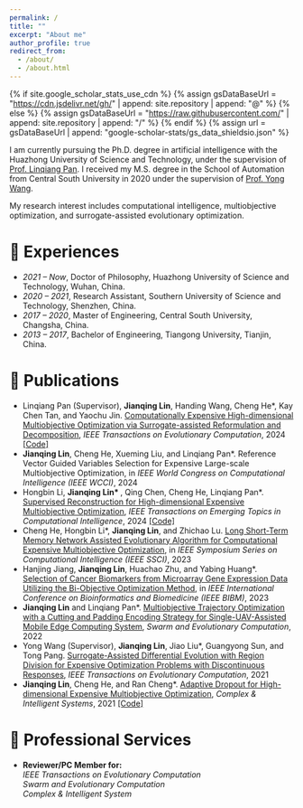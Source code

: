 ```yaml
---
permalink: /
title: ""
excerpt: "About me"
author_profile: true
redirect_from: 
  - /about/
  - /about.html
---
```


{% if site.google_scholar_stats_use_cdn %}
{% assign gsDataBaseUrl = "https://cdn.jsdelivr.net/gh/" | append: site.repository | append: "@" %}
{% else %}
{% assign gsDataBaseUrl = "https://raw.githubusercontent.com/" | append: site.repository | append: "/" %}
{% endif %}
{% assign url = gsDataBaseUrl | append: "google-scholar-stats/gs_data_shieldsio.json" %}

<span class='anchor' id='about-me'></span>

I am currently pursuing the Ph.D. degree in artificial intelligence with the Huazhong University of Science and Technology, under the supervision of [Prof. Linqiang Pan](http://faculty.hust.edu.cn/panlinqiang/zh_CN/index.htm). I received my M.S. degree in the School of Automation from Central South University in 2020 under the supervision of [Prof. Yong Wang](https://faculty.csu.edu.cn/wangyong/zh_CN/index.htm).

My research interest includes computational intelligence, multiobjective optimization, and surrogate-assisted evolutionary optimization. 
<!-- I have published more than 100 papers at the top international AI conferences with total <a href='https://scholar.google.com/citations?user=DhtAFkwAAAAJ'>google scholar citations <strong><span id='total_cit'>260000+</span></strong></a> (You can also use google scholar badge <a href='https://scholar.google.com/citations?user=DhtAFkwAAAAJ'><img src="https://img.shields.io/endpoint?url={{ url | url_encode }}&logo=Google%20Scholar&labelColor=f6f6f6&color=9cf&style=flat&label=citations"></a>). -->

# 📖 Experiences
- *2021 – Now*, Doctor of Philosophy, Huazhong University of Science and Technology, Wuhan, China.
- *2020 – 2021*, Research Assistant, Southern University of Science and Technology, Shenzhen, China.
- *2017 – 2020*, Master of Engineering, Central South University, Changsha, China.
- *2013 – 2017*, Bachelor of Engineering, Tiangong University, Tianjin, China.

<!-- # 🔥 News -->
<!-- - *2022.02*: &nbsp;🎉🎉 Lorem ipsum dolor sit amet, consectetur adipiscing elit. Vivamus ornare aliquet ipsum, ac tempus justo dapibus sit amet.  -->
<!-- - *2022.02*: &nbsp;🎉🎉 Lorem ipsum dolor sit amet, consectetur adipiscing elit. Vivamus ornare aliquet ipsum, ac tempus justo dapibus sit amet.  -->

# 📝 Publications 

<!--- <b>Jianqing Lin</b>, Cheng He, Hanjing Jiang, and Linqiang Pan. Surrogate-assisted Multiobjective Genes Selection Method for Cell Classification from Single-cell RNA Sequencing Data, _IEEE Transactions on Evolutionary Computation_, under review --> 
<!--- <b>Jianqing Lin</b>, Cheng He, Ye Tian, and Linqiang Pan. Variable Reconstruction for Evolutionary Large-scale Expensive Multiobjective Optimization, _IEEE/CAA Journal of Automatica Sinica_, under review  <br>  -->
- Linqiang Pan (Supervisor), <b>Jianqing Lin</b>, Handing Wang, Cheng He*, Kay Chen Tan, and Yaochu Jin. [Computationally Expensive High-dimensional Multiobjective Optimization via Surrogate-assisted Reformulation and Decomposition](https://ieeexplore.ieee.org/document/10477568), _IEEE Transactions on Evolutionary Computation_, 2024
 [[Code]](https://github.com/jqlincn/TP-SAEA)
- **Jianqing Lin**, Cheng He, Xueming Liu, and Linqiang Pan*. Reference Vector Guided Variables Selection for Expensive Large-scale Multiobjective Optimization, in _IEEE World Congress on Computational Intelligence (IEEE WCCI)_, 2024
- Hongbin Li, <b>Jianqing Lin* </b>, Qing Chen, Cheng He, Linqiang Pan*. [Supervised Reconstruction for High-dimensional Expensive Multiobjective Optimization](https://ieeexplore.ieee.org/abstract/document/10428945), _IEEE Transactions on Emerging Topics in Computational Intelligence_, 2024
[[Code]](https://github.com/jqlincn/SR-SAEA)
- Cheng He, Hongbin Li*, <b>Jianqing Lin</b>, and Zhichao Lu. [Long Short-Term Memory Network Assisted Evolutionary Algorithm for Computational Expensive Multiobjective Optimization](https://ieeexplore.ieee.org/abstract/document/10371889), in _IEEE Symposium Series on Computational Intelligence (IEEE SSCI)_, 2023
- Hanjing Jiang, **Jianqing Lin**, Huachao Zhu, and Yabing Huang*. [Selection of Cancer Biomarkers from Microarray Gene Expression Data Utilizing the Bi-Objective Optimization Method](https://ieeexplore.ieee.org/abstract/document/10385464), in _IEEE International Conference on Bioinformatics and Biomedicine (IEEE BIBM)_, 2023
- <b>Jianqing Lin</b> and Linqiang Pan*. [Multiobjective Trajectory Optimization with a Cutting and Padding Encoding Strategy for Single-UAV-Assisted Mobile Edge Computing System](https://www.sciencedirect.com/science/article/pii/S2210650222001316), _Swarm and Evolutionary Computation_, 2022
- Yong Wang (Supervisor), <b>Jianqing Lin</b>, Jiao Liu*, Guangyong Sun, and Tong Pang. [Surrogate-Assisted Differential Evolution with Region Division for Expensive Optimization Problems with Discontinuous Responses](https://ieeexplore.ieee.org/abstract/document/9559391), _IEEE Transactions on Evolutionary Computation_, 2021  <br>
- <b>Jianqing Lin</b>, Cheng He, and Ran Cheng*. [Adaptive Dropout for High-dimensional Expensive Multiobjective Optimization](https://link.springer.com/article/10.1007/s40747-021-00362-5), _Complex & Intelligent Systems_, 2021
  [[Code]](https://github.com/jqlincn/ADSAPSO)


<!-- <div class='paper-box'><div class='paper-box-image'><div><div class="badge">CVPR 2016</div><img src='images/500x300.png' alt="sym" width="100%"></div></div> -->
<!-- <div class='paper-box-text' markdown="1"> -->

<!-- [Deep Residual Learning for Image Recognition](https://openaccess.thecvf.com/content_cvpr_2016/papers/He_Deep_Residual_Learning_CVPR_2016_paper.pdf) -->

<!-- **Kaiming He**, Xiangyu Zhang, Shaoqing Ren, Jian Sun -->

<!-- [**Project**](https://scholar.google.com/citations?view_op=view_citation&hl=zh-CN&user=DhtAFkwAAAAJ&citation_for_view=DhtAFkwAAAAJ:ALROH1vI_8AC) <strong><span class='show_paper_citations' data='DhtAFkwAAAAJ:ALROH1vI_8AC'></span></strong> -->
<!-- - Lorem ipsum dolor sit amet, consectetur adipiscing elit. Vivamus ornare aliquet ipsum, ac tempus justo dapibus sit amet.  -->
<!-- </div> -->
<!-- </div> -->

<!-- - [Lorem ipsum dolor sit amet, consectetur adipiscing elit. Vivamus ornare aliquet ipsum, ac tempus justo dapibus sit amet](https://github.com), A, B, C, **CVPR 2020** -->

<!-- # 🎖 Honors and Awards -->
<!-- - *2021.10* Lorem ipsum dolor sit amet, consectetur adipiscing elit. Vivamus ornare aliquet ipsum, ac tempus justo dapibus sit amet.  -->
<!-- - *2021.09* Lorem ipsum dolor sit amet, consectetur adipiscing elit. Vivamus ornare aliquet ipsum, ac tempus justo dapibus sit amet.  -->

<!-- # 💬 Invited Talks -->
<!-- - *2021.06*, Lorem ipsum dolor sit amet, consectetur adipiscing elit. Vivamus ornare aliquet ipsum, ac tempus justo dapibus sit amet.  -->
<!-- - *2021.03*, Lorem ipsum dolor sit amet, consectetur adipiscing elit. Vivamus ornare aliquet ipsum, ac tempus justo dapibus sit amet.  \| [\[video\]](https://github.com/) -->

<!-- # 💻 Internships -->
<!-- - *2019.05 - 2020.02*, [Lorem](https://github.com/), China. -->

# 📌 Professional Services
- **Reviewer/PC Member for:**   <br>
  _IEEE Transactions on Evolutionary Computation_   <br>
  _Swarm and Evolutionary Computation_   <br>
  _Complex & Intelligent System_   <br>
